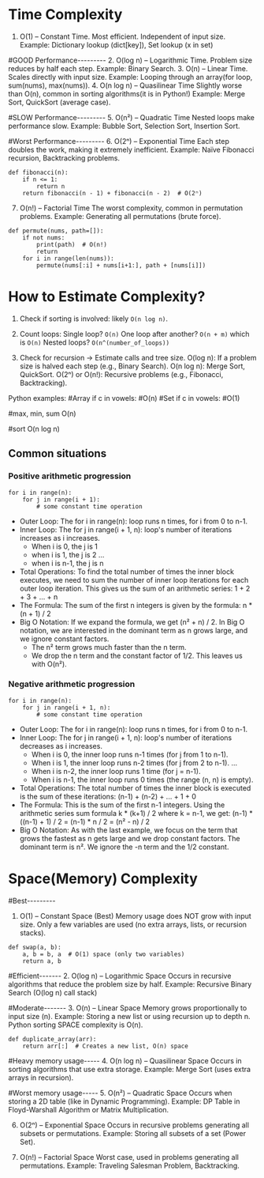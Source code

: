 # Time Complexity
1. O(1) – Constant Time. 
Most efficient. Independent of input size.
Example: Dictionary lookup (dict[key]), Set lookup (x in set)

#GOOD Performance---------
2. O(log n) – Logarithmic Time. 
Problem size reduces by half each step.
Example: Binary Search.
3. O(n) – Linear Time. 
Scales directly with input size.
Example: Looping through an array(for loop, sum(nums), max(nums)).
4. O(n log n) – Quasilinear Time
Slightly worse than O(n), common in sorting algorithms(it is in Python!)
Example: Merge Sort, QuickSort (average case).

#SLOW Performance---------
5. O(n²) – Quadratic Time
Nested loops make performance slow.
Example: Bubble Sort, Selection Sort, Insertion Sort.

#Worst Performance---------
6. O(2ⁿ) – Exponential Time
Each step doubles the work, making it extremely inefficient.
Example: Naïve Fibonacci recursion, Backtracking problems.
```
def fibonacci(n):
    if n <= 1:
        return n
    return fibonacci(n - 1) + fibonacci(n - 2)  # O(2ⁿ)
```

7. O(n!) – Factorial Time
The worst complexity, common in permutation problems.
Example: Generating all permutations (brute force).
```
def permute(nums, path=[]):
    if not nums:
        print(path)  # O(n!)
        return
    for i in range(len(nums)):
        permute(nums[:i] + nums[i+1:], path + [nums[i]])
```

# How to Estimate Complexity?
1. Check if sorting is involved: likely `O(n log n)`.
2. Count loops:
Single loop? `O(n)`
One loop after another? `O(n + m)` which is `O(n)`
Nested loops? `O(n^(number_of_loops))`

3. Check for recursion → Estimate calls and tree size.
O(log n): If a problem size is halved each step (e.g., Binary Search).
O(n log n): Merge Sort, QuickSort.
O(2ⁿ) or O(n!): Recursive problems (e.g., Fibonacci, Backtracking).

Python examples:
#Array
if c in vowels:     #O(n)
#Set
if c in vowels:     #O(1)

#max, min, sum
O(n)

#sort
O(n log n)


## Common situations

### Positive arithmetic progression
```
for i in range(n):
    for j in range(i + 1):
        # some constant time operation
```
- Outer Loop: The for i in range(n): loop runs n times, for i from 0 to n-1.
- Inner Loop: The for j in range(i + 1, n): loop's number of iterations increases as i increases.
    - When i is 0, the j is 1
    - when i is 1, the j is 2
    ...
    - when i is n-1, the j is n
- Total Operations: To find the total number of times the inner block executes, we need to sum the number of inner loop iterations for each outer loop iteration. This gives us the sum of an arithmetic series: 1 + 2 + 3 + ... + n
- The Formula: The sum of the first n integers is given by the formula: n * (n + 1) / 2
- Big O Notation: If we expand the formula, we get (n² + n) / 2. In Big O notation, we are interested in the dominant term as n grows large, and we ignore constant factors.
    - The n² term grows much faster than the n term.
    - We drop the n term and the constant factor of 1/2.
This leaves us with O(n²).

### Negative arithmetic progression
```
for i in range(n):
    for j in range(i + 1, n):
        # some constant time operation
```
- Outer Loop: The for i in range(n): loop runs n times, for i from 0 to n-1.
- Inner Loop: The for j in range(i + 1, n): loop's number of iterations decreases as i increases.
    - When i is 0, the inner loop runs n-1 times (for j from 1 to n-1).
    - When i is 1, the inner loop runs n-2 times (for j from 2 to n-1).
    ...
    - When i is n-2, the inner loop runs 1 time (for j = n-1).
    - When i is n-1, the inner loop runs 0 times (the range (n, n) is empty).
- Total Operations: The total number of times the inner block is executed is the sum of these iterations: (n-1) + (n-2) + ... + 1 + 0
- The Formula: This is the sum of the first n-1 integers. Using the arithmetic series sum formula k * (k+1) / 2 where k = n-1, we get: (n-1) * ((n-1) + 1) / 2 = (n-1) * n / 2 = (n² - n) / 2
- Big O Notation: As with the last example, we focus on the term that grows the fastest as n gets large and we drop constant factors.
The dominant term is n².
We ignore the -n term and the 1/2 constant.



# Space(Memory) Complexity
#Best---------
1. O(1) – Constant Space (Best)
Memory usage does NOT grow with input size.
Only a few variables are used (no extra arrays, lists, or recursion stacks).
```
def swap(a, b):
    a, b = b, a  # O(1) space (only two variables)
    return a, b
```

#Efficient-------
2. O(log n) – Logarithmic Space
Occurs in recursive algorithms that reduce the problem size by half.
Example: Recursive Binary Search (O(log n) call stack)

#Moderate-------
3. O(n) – Linear Space
Memory grows proportionally to input size (n).
Example: Storing a new list or using recursion up to depth n.
Python sorting SPACE complexity is O(n).
```
def duplicate_array(arr):
    return arr[:]  # Creates a new list, O(n) space
```

#Heavy memory usage-----
4. O(n log n) – Quasilinear Space
Occurs in sorting algorithms that use extra storage.
Example: Merge Sort (uses extra arrays in recursion).

#Worst memory usage-----
5. O(n²) – Quadratic Space
Occurs when storing a 2D table (like in Dynamic Programming).
Example: DP Table in Floyd-Warshall Algorithm or Matrix Multiplication.

6. O(2ⁿ) – Exponential Space
Occurs in recursive problems generating all subsets or permutations.
Example: Storing all subsets of a set (Power Set).

7. O(n!) – Factorial Space
Worst case, used in problems generating all permutations.
Example: Traveling Salesman Problem, Backtracking.
